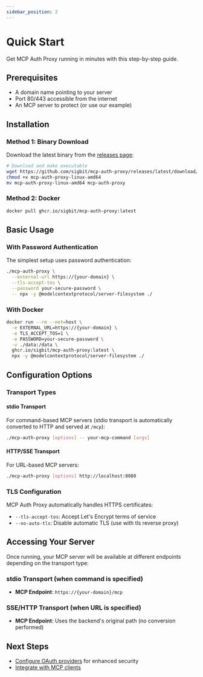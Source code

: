 ```yaml
---
sidebar_position: 2
---
```


# Quick Start

Get MCP Auth Proxy running in minutes with this step-by-step guide.

## Prerequisites

- A domain name pointing to your server
- Port 80/443 accessible from the internet
- An MCP server to protect (or use our example)

## Installation

### Method 1: Binary Download

Download the latest binary from the [releases page](https://github.com/sigbit/mcp-auth-proxy/releases):

```bash
# Download and make executable
wget https://github.com/sigbit/mcp-auth-proxy/releases/latest/download/mcp-auth-proxy-linux-amd64
chmod +x mcp-auth-proxy-linux-amd64
mv mcp-auth-proxy-linux-amd64 mcp-auth-proxy
```

### Method 2: Docker

```bash
docker pull ghcr.io/sigbit/mcp-auth-proxy:latest
```

## Basic Usage

### With Password Authentication

The simplest setup uses password authentication:

```bash
./mcp-auth-proxy \
  --external-url https://{your-domain} \
  --tls-accept-tos \
  --password your-secure-password \
  -- npx -y @modelcontextprotocol/server-filesystem ./
```

### With Docker

```bash
docker run --rm --net=host \
  -e EXTERNAL_URL=https://{your-domain} \
  -e TLS_ACCEPT_TOS=1 \
  -e PASSWORD=your-secure-password \
  -v ./data:/data \
  ghcr.io/sigbit/mcp-auth-proxy:latest \
  npx -y @modelcontextprotocol/server-filesystem ./
```

## Configuration Options

### Transport Types

#### stdio Transport

For command-based MCP servers (stdio transport is automatically converted to HTTP and served at `/mcp`):

```bash
./mcp-auth-proxy [options] -- your-mcp-command [args]
```

#### HTTP/SSE Transport

For URL-based MCP servers:

```bash
./mcp-auth-proxy [options] http://localhost:8080
```

### TLS Configuration

MCP Auth Proxy automatically handles HTTPS certificates:

- `--tls-accept-tos`: Accept Let's Encrypt terms of service
- `--no-auto-tls`: Disable automatic TLS (use with tls reverse proxy)

## Accessing Your Server

Once running, your MCP server will be available at different endpoints depending on the transport type:

### stdio Transport (when command is specified)

- **MCP Endpoint**: `https://{your-domain}/mcp`

### SSE/HTTP Transport (when URL is specified)

- **MCP Endpoint**: Uses the backend's original path (no conversion performed)

## Next Steps

- [Configure OAuth providers](./oauth-setup.md) for enhanced security
- [Integrate with MCP clients](./client-integration.md)
